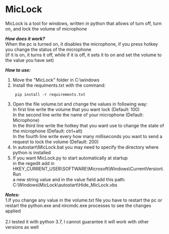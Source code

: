 # MicLock
MicLock is a tool for windows, written in python that allows of turn off, turn on, and lock the volume of microphone <br />

***How does it work?*** <br />
When the pc is turned on, it disables the microphone, if you press hotkey you change the status of the microphone <br />
(if it is on, it turns it off, while if it is off, it sets it to on and set the volume to the value you have set)

***How to use:*** <br />
1. Move the "MicLock" folder in C:\windows <br />
2. Install the requiments.txt with the command: 
   ```
    pip install -r requirements.txt
   ```
3. Open the file volume.txt and change the values in following way: <br />
   In first line write the volume that you want lock (Default: 100) <br />
   In the second line write the name of your microphone (Default: Microphone) <br />
   In the third line write the hotkey that you want use to change the state of the microphone (Default: ctrl+alt) <br />
   In the fourth line write every how many milliseconds you want to send a request to lock the volume (Default: 200) <br />
4. In autostart\MicLock.bat you may need to specify the directory where python is installed <br />
5. If you want MicLock.py to start automatically at startup <br />
   in the regedit add in HKEY_CURRENT_USER\SOFTWARE\Microsoft\Windows\CurrentVersion\Run <br />
   a new string value and in the value field add this path: C:\Windows\MicLock\autostart\Hide_MicLock.vbs<br />


***Notes:*** <br />
1.If you change any value in the volume.txt file you have to restart the pc or restart 
  the python.exe and nircmdc.exe processes to see the changes applied <br />  
2.I tested it with python 3.7, I cannot guarantee it will work with other versions as well



